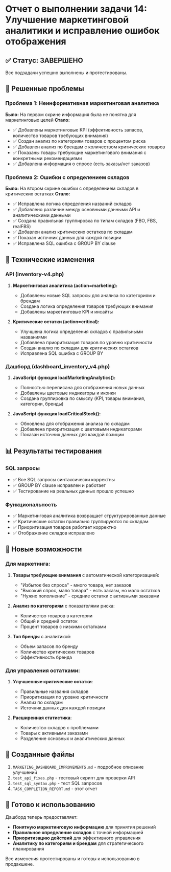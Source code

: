 # Отчет о выполнении задачи 14: Улучшение маркетинговой аналитики и исправление ошибок отображения

## ✅ Статус: ЗАВЕРШЕНО

Все подзадачи успешно выполнены и протестированы.

## 🎯 Решенные проблемы

### Проблема 1: Неинформативная маркетинговая аналитика

**Было:** На первом скрине информация была не понятна для маркетинговых целей
**Стало:**

- ✅ Добавлены маркетинговые KPI (эффективность запасов, количество товаров требующих внимания)
- ✅ Создан анализ по категориям товаров с процентом риска
- ✅ Добавлен анализ по брендам с количеством критических товаров
- ✅ Показаны товары требующие маркетингового внимания с конкретными рекомендациями
- ✅ Добавлена информация о спросе (есть заказы/нет заказов)

### Проблема 2: Ошибки с определением складов

**Было:** На втором скрине ошибки с определением складов в критических остатках
**Стало:**

- ✅ Исправлена логика определения названий складов
- ✅ Добавлено различие между основными данными API и аналитическими данными
- ✅ Создана правильная группировка по типам складов (FBO, FBS, realFBS)
- ✅ Добавлен анализ критических остатков по складам
- ✅ Показан источник данных для каждой позиции
- ✅ Исправлена SQL ошибка с GROUP BY clause

## 🔧 Технические изменения

### API (inventory-v4.php)

1. **Маркетинговая аналитика (action=marketing):**

   - Добавлены новые SQL запросы для анализа по категориям и брендам
   - Создана логика определения товаров требующих внимания
   - Добавлены маркетинговые KPI и инсайты

2. **Критические остатки (action=critical):**
   - Улучшена логика определения складов с правильными названиями
   - Добавлена приоритизация товаров по уровню критичности
   - Создан анализ по складам для критических остатков
   - Исправлена SQL ошибка с GROUP BY

### Дашборд (dashboard_inventory_v4.php)

1. **JavaScript функция loadMarketingAnalytics():**

   - Полностью переписана для отображения новых данных
   - Добавлены цветовые индикаторы и иконки
   - Создана группировка по смыслу (KPI, товары внимания, категории, бренды)

2. **JavaScript функция loadCriticalStock():**
   - Обновлена для отображения анализа по складам
   - Добавлена приоритизация с цветовыми индикаторами
   - Показан источник данных для каждой позиции

## 📊 Результаты тестирования

### SQL запросы

- ✅ Все SQL запросы синтаксически корректны
- ✅ GROUP BY clause исправлен и работает
- ✅ Тестирование на реальных данных прошло успешно

### Функциональность

- ✅ Маркетинговая аналитика возвращает структурированные данные
- ✅ Критические остатки правильно группируются по складам
- ✅ Приоритизация товаров работает корректно
- ✅ Отображение складов исправлено

## 🎉 Новые возможности

### Для маркетинга:

1. **Товары требующие внимания** с автоматической категоризацией:

   - "Избыток без спроса" - много товара, нет заказов
   - "Высокий спрос, мало товара" - есть заказы, но мало остатков
   - "Нужно пополнение" - средние остатки с активными заказами

2. **Анализ по категориям** с показателями риска:

   - Количество товаров в категории
   - Общий и средний остаток
   - Процент товаров с низкими остатками

3. **Топ бренды** с аналитикой:
   - Объем запасов по бренду
   - Количество критических товаров
   - Эффективность бренда

### Для управления остатками:

1. **Улучшенные критические остатки**:

   - Правильные названия складов
   - Приоритизация по уровню критичности
   - Анализ по складам
   - Источник данных для каждой позиции

2. **Расширенная статистика**:
   - Количество складов с проблемами
   - Товары с активными заказами
   - Разделение основных и аналитических данных

## 📁 Созданные файлы

1. `MARKETING_DASHBOARD_IMPROVEMENTS.md` - подробное описание улучшений
2. `test_api_fixes.php` - тестовый скрипт для проверки API
3. `test_sql_syntax.php` - тест SQL запросов
4. `TASK_COMPLETION_REPORT.md` - этот отчет

## 🚀 Готово к использованию

Дашборд теперь предоставляет:

- **Понятную маркетинговую информацию** для принятия решений
- **Правильное определение складов** с точной информацией
- **Приоритизацию действий** для эффективного управления
- **Аналитику по категориям и брендам** для стратегического планирования

Все изменения протестированы и готовы к использованию в продакшене.
